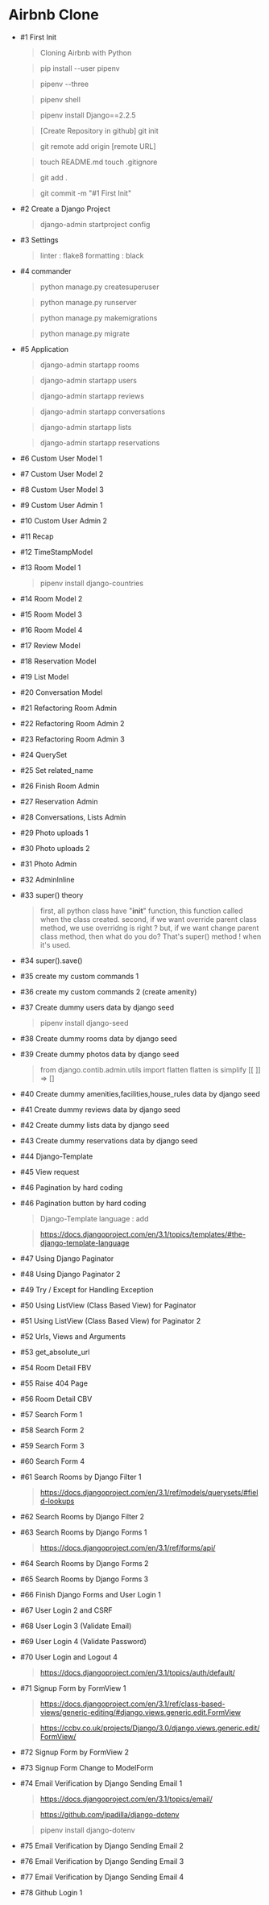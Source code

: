 # Airbnb Clone

- #1 First Init

  > Cloning Airbnb with Python

  > pip install --user pipenv

  > pipenv --three

  > pipenv shell

  > pipenv install Django==2.2.5

  > [Create Repository in github]
  > git init

  > git remote add origin [remote URL]

  > touch README.md
  > touch .gitignore

  > git add .

  > git commit -m "#1 First Init"

- #2 Create a Django Project

  > django-admin startproject config

- #3 Settings

  > linter : flake8
  > formatting : black

- #4 commander

  > python manage.py createsuperuser

  > python manage.py runserver

  > python manage.py makemigrations

  > python manage.py migrate

- #5 Application

  > django-admin startapp rooms

  > django-admin startapp users

  > django-admin startapp reviews

  > django-admin startapp conversations

  > django-admin startapp lists

  > django-admin startapp reservations

- #6 Custom User Model 1

- #7 Custom User Model 2

- #8 Custom User Model 3

- #9 Custom User Admin 1

- #10 Custom User Admin 2

- #11 Recap

- #12 TimeStampModel

- #13 Room Model 1

  > pipenv install django-countries

- #14 Room Model 2

- #15 Room Model 3

- #16 Room Model 4

- #17 Review Model

- #18 Reservation Model

- #19 List Model

- #20 Conversation Model

- #21 Refactoring Room Admin

- #22 Refactoring Room Admin 2

- #23 Refactoring Room Admin 3

- #24 QuerySet

- #25 Set related_name

- #26 Finish Room Admin

- #27 Reservation Admin

- #28 Conversations, Lists Admin

- #29 Photo uploads 1

- #30 Photo uploads 2

- #31 Photo Admin

- #32 AdminInline

- #33 super() theory

  > first, all python class have "**init**" function, this function called when the class created.
  > second, if we want override parent class method, we use overridng is right ?
  > but, if we want change parent class method, then what do you do?
  > That's super() method ! when it's used.

- #34 super().save()

- #35 create my custom commands 1

- #36 create my custom commands 2 (create amenity)

- #37 Create dummy users data by django seed

  > pipenv install django-seed

- #38 Create dummy rooms data by django seed

- #39 Create dummy photos data by django seed

  > from django.contib.admin.utils import flatten
  > flatten is simplify [[ ]] => []

- #40 Create dummy amenities,facilities,house_rules data by django seed

- #41 Create dummy reviews data by django seed

- #42 Create dummy lists data by django seed

- #43 Create dummy reservations data by django seed

- #44 Django-Template

- #45 View request

- #46 Pagination by hard coding

- #46 Pagination button by hard coding

  > Django-Template language : add

  > https://docs.djangoproject.com/en/3.1/topics/templates/#the-django-template-language

- #47 Using Django Paginator

- #48 Using Django Paginator 2

- #49 Try / Except for Handling Exception

- #50 Using ListView (Class Based View) for Paginator

- #51 Using ListView (Class Based View) for Paginator 2

- #52 Urls, Views and Arguments

- #53 get_absolute_url

- #54 Room Detail FBV

- #55 Raise 404 Page

- #56 Room Detail CBV

- #57 Search Form 1

- #58 Search Form 2

- #59 Search Form 3

- #60 Search Form 4

- #61 Search Rooms by Django Filter 1

  > https://docs.djangoproject.com/en/3.1/ref/models/querysets/#field-lookups

- #62 Search Rooms by Django Filter 2

- #63 Search Rooms by Django Forms 1

  > https://docs.djangoproject.com/en/3.1/ref/forms/api/

- #64 Search Rooms by Django Forms 2

- #65 Search Rooms by Django Forms 3

- #66 Finish Django Forms and User Login 1

- #67 User Login 2 and CSRF

- #68 User Login 3 (Validate Email)

- #69 User Login 4 (Validate Password)

- #70 User Login and Logout 4

  > https://docs.djangoproject.com/en/3.1/topics/auth/default/

- #71 Signup Form by FormView 1

  > https://docs.djangoproject.com/en/3.1/ref/class-based-views/generic-editing/#django.views.generic.edit.FormView

  > https://ccbv.co.uk/projects/Django/3.0/django.views.generic.edit/FormView/

- #72 Signup Form by FormView 2

- #73 Signup Form Change to ModelForm

- #74 Email Verification by Django Sending Email 1

  > https://docs.djangoproject.com/en/3.1/topics/email/

  > https://github.com/jpadilla/django-dotenv

  > pipenv install django-dotenv

- #75 Email Verification by Django Sending Email 2

- #76 Email Verification by Django Sending Email 3

- #77 Email Verification by Django Sending Email 4

- #78 Github Login 1
